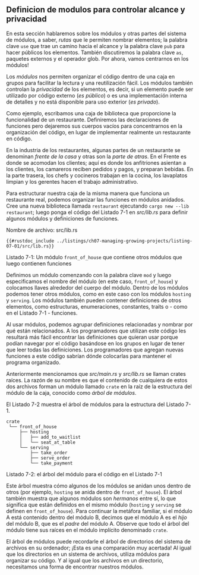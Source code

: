 ## Definicion de modulos para controlar alcance y privacidad

En esta sección hablaremos sobre los módulos y otras partes del sistema de módulos,
a saber, *rutas* que le permiten nombrar elementos; la palabra clave `use` que trae un
camino hacia el alcance y la palabra clave `pub` para hacer públicos los elementos. También discutiremos
la palabra clave `as`, paquetes externos y el operador glob. Por ahora, vamos
centrarnos en los módulos!

Los *módulos* nos permiten organizar el código dentro de una caja en grupos para facilitar la lectura y
una reutilización fácil. Los módulos también controlan la *privacidad* de los elementos, es decir, si un
elemento puede ser utilizado por código externo (*es público*) o es una implementación interna
de detalles y no está disponible para uso exterior (*es privado*).

Como ejemplo, escribamos una caja de biblioteca que proporcione la funcionalidad de un
restaurante. Definiremos las declaraciones de funciones pero dejaremos sus cuerpos
vacíos para concentrarnos en la organización del código, en lugar de implementar realmente
un restaurante en código.

En la industria de los restaurantes, algunas partes de un restaurante se denominan
*frente de la casa* y otras son la *parte de atras*. En el Frente es donde se acomodan
los clientes; aquí es donde los anfitriones asientan a los clientes, los camareros reciben pedidos y
pagos, y preparan bebidas. En la parte trasera, los chefs y cocineros
trabajan en la cocina, los lavaplatos limpian y los gerentes hacen el trabajo administrativo.

Para estructurar nuestra caja de la misma manera que funciona un restaurante real, podemos
organizar las funciones en módulos anidados. Cree una nueva biblioteca llamada
`restaurant` ejecutando `cargo new --lib restaurant`; luego ponga el código del
Listado 7-1 en *src/lib.rs* para definir algunos módulos y definiciones de funciones.

<span class="filename">​​Nombre de archivo: src/lib.rs</span>

```rust,noplayground
{{#rustdoc_include ../listings/ch07-managing-growing-projects/listing-07-01/src/lib.rs}}
```

<span class="caption">Listado 7-1: Un módulo `front_of_house` que contiene otros
módulos que luego contienen funciones</span>

Definimos un módulo comenzando con la palabra clave `mod` y luego especificamos el
nombre del módulo (en este caso, `front_of_house`) y colocamos llaves
alrededor del cuerpo del módulo. Dentro de los módulos podemos tener otros módulos, como en
este caso con los módulos `hosting` y `serving`. Los módulos también pueden contener
definiciones de otros elementos, como estructuras, enumeraciones, constantes, traits o - como
en el Listado 7-1 - funciones.

Al usar módulos, podemos agrupar definiciones relacionadas y nombrar por qué
están relacionados. A los programadores que utilizan este código les resultará más fácil encontrar
las definiciones que quieran usar porque podían navegar por el código basándose
en los grupos en lugar de tener que leer todas las definiciones.
Los programadores que agregan nuevas funciones a este código sabrían dónde colocarlas
para mantener el programa organizado.

Anteriormente mencionamos que *src/main.rs* y *src/lib.rs* se llaman crates
raíces. La razón de su nombre es que el contenido de cualquiera de estos dos
archivos forman un módulo llamado `crate` en la raíz de la estructura del módulo de la caja,
conocido como *árbol de módulos*.

El Listado 7-2 muestra el árbol de módulos para la estructura del Listado 7-1.

```text
crate
 └── front_of_house
     ├── hosting
     │   ├── add_to_waitlist
     │   └── seat_at_table
     └── serving
         ├── take_order
         ├── serve_order
         └── take_payment
```

<span class="caption">Listado 7-2: el árbol del módulo para el código en el Listado
7-1</span>

Este árbol muestra cómo algunos de los módulos se anidan unos dentro de otros (por ejemplo,
`hosting` se anida dentro de `front_of_house`). El árbol también muestra que algunos módulos
son *hermanos* entre sí, lo que significa que están definidos en el mismo módulo
(`hosting` y `serving` se definen en `front_of_house`). Para continuar la
metáfora familiar, si el módulo A está contenido dentro del módulo B, decimos que el módulo A
es el *hijo* del módulo B, que es el *padre* del módulo A.
Observe que todo el árbol del módulo tiene sus raíces en el módulo implícito denominado
`crate`.

El árbol de módulos puede recordarle el árbol de directorios del sistema de archivos en su
ordenador; ¡Esta es una comparación muy acertada! Al igual que los directorios en un sistema de archivos,
utiliza módulos para organizar su código. Y al igual que los archivos en un directorio,
necesitamos una forma de encontrar nuestros módulos.


